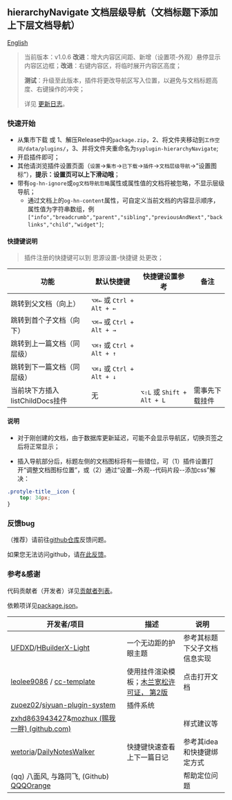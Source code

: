 ## hierarchyNavigate 文档层级导航（文档标题下添加上下层文档导航）

[English](README.md)

> 当前版本：v1.0.6 **改进**：增大内容区间距、新增（设置项-外观）悬停显示内容区边框；**改进**：右键内容区，将临时展开内容区高度；
>
> **测试**：升级至此版本，插件将更改导航区写入位置，以避免与文档标题高度、右键操作的冲突；
> 
> 详见 [更新日志](CHANGELOG.md)。

### 快速开始

- 从集市下载 或 1、解压Release中的`package.zip`，2、将文件夹移动到`工作空间/data/plugins/`，3、并将文件夹重命名为`syplugin-hierarchyNavigate`;
- 开启插件即可；
- 其他请浏览插件设置页面（`设置`→`集市`→`已下载`→`插件`→`文档层级导航`→“设置图标”），**提示：设置页可以上下滑动哦**；
- 带有`og-hn-ignore`或`og文档导航忽略`属性或属性值的文档将被忽略，不显示层级导航；
  - 通过文档上的`og-hn-content`属性，可自定义当前文档的内容显示顺序，属性值为字符串数组，例`["info","breadcrumb","parent","sibling","previousAndNext","backlinks","child","widget"]`;

#### 快捷键说明

> 插件注册的快捷键可以到 思源设置-快捷键 处更改；

| 功能 | 默认快捷键 | 快捷键设置参考| 备注 |
| --- | --- | --- | --- |
| 跳转到父文档（向上） | `⌥⌘←` 或 `Ctrl + Alt + ←` | | |
| 跳转到首个子文档（向下） | `⌥⌘→` 或 `Ctrl + Alt + →` | | |
| 跳转到上一篇文档（同层级） | `⌥⌘↑` 或 `Ctrl + Alt + ↑` |  |  |
| 跳转到下一篇文档（同层级） | `⌥⌘↓` 或 `Ctrl + Alt + ↓`  |  | |
| 当前块下方插入listChildDocs挂件 | 无 | `⌥⇧L` 或 `Shift + Alt + L` | 需事先下载挂件 |

#### 说明

- 对于刚创建的文档，由于数据库更新延迟，可能不会显示导航区，切换页签之后将正常显示；

- 插入导航部分后，标题左侧的文档图标将有一些错位，可（1）插件设置打开“调整文档图标位置”，或（2）通过“设置--外观--代码片段--添加css”解决：

```css
.protyle-title__icon {
    top: 34px;
}
```



### 反馈bug

（推荐）请前往[github仓库](https://github.com/OpaqueGlass/syplugin-my-plugin-collection)反馈问题。

如果您无法访问github，请[在此反馈](https://wj.qq.com/s2/12395364/b69f/)。

### 参考&感谢

代码贡献者（开发者）详见[贡献者列表](https://github.com/OpaqueGlass/syplugin-my-plugin-collection/graphs/contributors)。

依赖项详见[package.json](./package.json)。

| 开发者/项目                                                  | 描述                                                         | 说明                         |
| ------------------------------------------------------------ | ------------------------------------------------------------ | ---------------------------- |
| [UFDXD](https://github.com/UFDXD)/[HBuilderX-Light](https://github.com/UFDXD/HBuilderX-Light) | 一个无边距的护眼主题                                         | 参考其标题下父子文档信息实现 |
| [leolee9086](https://github.com/leolee9086) / [cc-template](https://github.com/leolee9086/cc-template) | 使用挂件渲染模板；[木兰宽松许可证， 第2版](https://github.com/leolee9086/cc-template/blob/main/LICENSE) | 点击打开文档                 |
| [zuoez02](https://github.com/zuoez02)/[siyuan-plugin-system](https://github.com/zuoez02/siyuan-plugin-system) | 插件系统                                                     |                              |
| [zxhd863943427](https://github.com/zxhd863943427)&[mozhux (赐我一胖) (github.com)](https://github.com/mozhux) |                                                              | 样式建议等                   |
|[wetoria](https://github.com/Wetoria)/[DailyNotesWalker](https://github.com/Wetoria/siyuan-plugin-DailyNotesWalker)|快捷键快速查看上下一篇日记|参考其idea和快捷键绑定方式|
| (qq) 八面风, 与路同飞, (Github) [QQQOrange](https://github.com/QQQOrange) |  | 帮助定位问题 |